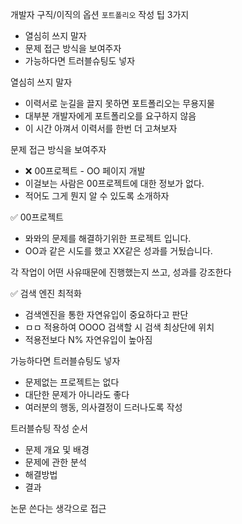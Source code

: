 개발자 구직/이직의 옵션 `포트폴리오` 작성 팁 3가지  
  
* 열심히 쓰지 말자  
* 문제 접근 방식을 보여주자  
* 가능하다면 트러블슈팅도 넣자  
  
  
  
  
열심히 쓰지 말자  
* 이력서로 눈길을 끌지 못하면 포트폴리오는 무용지물  
* 대부분 개발자에게 포트폴리오를 요구하지 않음  
* 이 시간 아껴서 이력서를 한번 더 고쳐보자  
  
  
  
  
문제 접근 방식을 보여주자  
* ❌ 00프로젝트 - OO 페이지 개발  
* 이걸보는 사람은 00프로젝트에 대한 정보가 없다.  
* 적어도 그게 뭔지 알 수 있도록 소개하자  
  
✅ 00프로젝트  
* 뫄뫄의 문제를 해결하기위한 프로젝트 입니다.  
* OO과 같은 시도를 했고 XX같은 성과를 거뒀습니다.  
  
  
  
  
각 작업이 어떤 사유때문에 진행했는지 쓰고, 성과를 강조한다  
  
✅ 검색 엔진 최적화  
* 검색엔진을 통한 자연유입이 중요하다고 판단  
* ㅁㅁ 적용하여 OOOO 검색할 시 검색 최상단에 위치  
* 적용전보다 N% 자연유입이 높아짐  
  
  
  
가능하다면 트러블슈팅도 넣자  
* 문제없는 프로젝트는 없다  
* 대단한 문제가 아니라도 좋다  
* 여러분의 행동, 의사결정이 드러나도록 작성  
  
  
  
트러블슈팅 작성 순서  
* 문제 개요 및 배경  
* 문제에 관한 분석  
* 해결방법  
* 결과  
  
논문 쓴다는 생각으로 접근